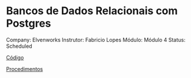 # Bancos de Dados Relacionais com Postgres

Company: Elvenworks
Instrutor: Fabricio Lopes
Módulo: Módulo 4
Status: Scheduled

[Código](Bancos%20de%20Dados%20Relacionais%20com%20Postgres%20491b104b3d014c4381e5eb9b43613a4b/Co%CC%81digo%20cf551e53d7ed4c3497d6f53e0cf8ff2a.md)

[Procedimentos](Bancos%20de%20Dados%20Relacionais%20com%20Postgres%20491b104b3d014c4381e5eb9b43613a4b/Procedimentos%2016ebfabea4b9420a95a7edbf27cea11a.md)